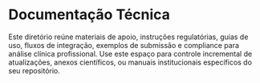 # Documentação Técnica

Este diretório reúne materiais de apoio, instruções regulatórias, guias de uso, fluxos de integração, exemplos de submissão e compliance para análise clínica profissional. Use este espaço para controle incremental de atualizações, anexos científicos, ou manuais institucionais específicos do seu repositório.
